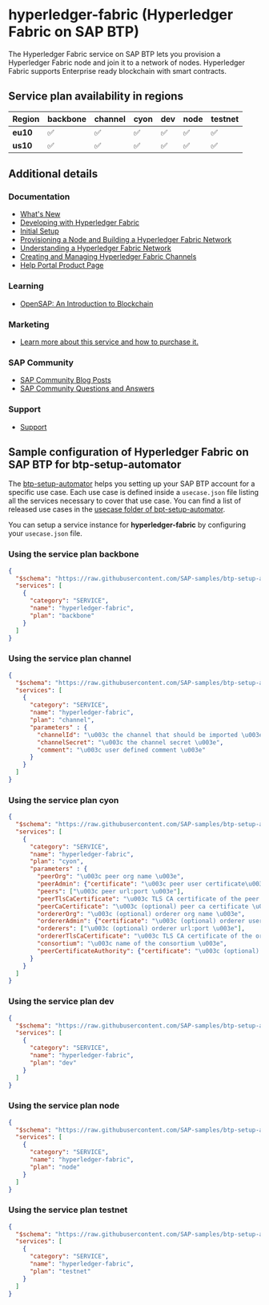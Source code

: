 # hyperledger-fabric (Hyperledger Fabric on SAP BTP)

The Hyperledger Fabric service on SAP BTP lets you provision a Hyperledger Fabric node and join it to a network of nodes. Hyperledger Fabric supports Enterprise ready blockchain with smart contracts.

## Service plan availability in regions

| Region | backbone | channel | cyon | dev | node | testnet |
|--------|----------|---------|------|-----|------|---------|
|  **eu10** | ✅ | ✅ | ✅ | ✅ | ✅ | ✅ |
|  **us10** | ✅ | ✅ | ✅ | ✅ | ✅ | ✅ |

## Additional details
### Documentation

- [What's New](https://help.sap.com/doc/43b304f99a8145809c78f292bfc0bc58/Cloud/en-US/98bf747111574187a7c76f8ced51cfeb.html?Component=Hyperledger%20Fabric)
- [Developing with Hyperledger Fabric](https://help.sap.com/viewer/81f693ad49a046cba506cc9bd51052d0/BLOCKCHAIN/en-US)
- [Initial Setup](https://help.sap.com/viewer/9d945c48156348aabea50a88d4661033/BLOCKCHAIN/en-US)
- [Provisioning a Node and Building a Hyperledger Fabric Network](https://help.sap.com/viewer/b45fb6803f784c0496b5ae7cd771e186/BLOCKCHAIN/en-US/0ab5eec6d51845f8849ef78dd6329a2c.html)
- [Understanding a Hyperledger Fabric Network](https://help.sap.com/viewer/b45fb6803f784c0496b5ae7cd771e186/BLOCKCHAIN/en-US/7700dfca1a9f4382823d197347acde87.html)
- [Creating and Managing Hyperledger Fabric Channels](https://help.sap.com/viewer/b45fb6803f784c0496b5ae7cd771e186/BLOCKCHAIN/en-US/d4456a38676b4c8e94c0588730010bfd.html)
- [Help Portal Product Page](https://help.sap.com/docs/HYPERLEDGER_FABRIC)

### Learning

- [OpenSAP: An Introduction to Blockchain](https://open.sap.com/courses/leo4)

### Marketing

- [Learn more about this service and how to purchase it.](https://cloudplatform.sap.com/capabilities/product-info.Hyperledger-Fabric--on-SAP-Cloud-Platform.b9fb18ba-a2dc-485b-ad59-79c30c15ec93.html)

### SAP Community

- [SAP Community Blog Posts](https://community.sap.com/search/?ct=blog&q=Hyperledger%20Fabric%20on%20SAP%20BTP)
- [SAP Community Questions and Answers](https://community.sap.com/search/?ct=qa&q=Hyperledger%20Fabric%20on%20SAP%20BTP)

### Support

- [Support](https://help.sap.com/docs/BTP/65de2977205c403bbc107264b8eccf4b/5dd739823b824b539eee47b7860a00be.html)

## Sample configuration of **Hyperledger Fabric on SAP BTP** for btp-setup-automator

The [btp-setup-automator](https://github.com/SAP-samples/btp-setup-automator) helps you setting up your SAP BTP account for a specific use case. Each use case is defined inside a `usecase.json` file listing all the services necessary to cover that use case. You can find a list of released use cases in the [usecase folder of bpt-setup-automator](https://github.com/SAP-samples/btp-setup-automator/tree/main/usecases).

You can setup a service instance for **hyperledger-fabric** by configuring your `usecase.json` file.

### Using the service plan **backbone**

```json
{
  "$schema": "https://raw.githubusercontent.com/SAP-samples/btp-setup-automator/main/libs/btpsa-usecase.json",
  "services": [
    {
      "category": "SERVICE",
      "name": "hyperledger-fabric",
      "plan": "backbone"
    }
  ]
}
```

### Using the service plan **channel**

```json
{
  "$schema": "https://raw.githubusercontent.com/SAP-samples/btp-setup-automator/main/libs/btpsa-usecase.json",
  "services": [
    {
      "category": "SERVICE",
      "name": "hyperledger-fabric",
      "plan": "channel",
      "parameters" : {
        "channelId": "\u003c the channel that should be imported \u003e",
        "channelSecret": "\u003c the channel secret \u003e",
        "comment": "\u003c user defined comment \u003e"
      }
    }
  ]
}
```

### Using the service plan **cyon**

```json
{
  "$schema": "https://raw.githubusercontent.com/SAP-samples/btp-setup-automator/main/libs/btpsa-usecase.json",
  "services": [
    {
      "category": "SERVICE",
      "name": "hyperledger-fabric",
      "plan": "cyon",
      "parameters" : {
        "peerOrg": "\u003c peer org name \u003e",
        "peerAdmin": {"certificate": "\u003c peer user certificate\u003e ", "key": "\u003c peer user key \u003e"},
        "peers": ["\u003c peer url:port \u003e"],
        "peerTlsCaCertificate": "\u003c TLS CA certificate of the peer org \u003e",
        "peerCaCertificate": "\u003c (optional) peer ca certificate \u003e",
        "ordererOrg": "\u003c (optional) orderer org name \u003e",
        "ordererAdmin": {"certificate": "\u003c (optional) orderer user certificate\u003e ", "key": "\u003c (optional) orderer user key \u003e"},
        "orderers": ["\u003c (optional) orderer url:port \u003e"],
        "ordererTlsCaCertificate": "\u003c TLS CA certificate of the orderer org \u003e",
        "consortium": "\u003c name of the consortium \u003e",
        "peerCertificateAuthority": {"certificate": "\u003c (optional) certificate authority certificate\u003e ", "certificateChain": "\u003c (optional) certificate authority certificate chain \u003e", "key": "\u003c (optional) certificate authority private key \u003e"}
      }
    }
  ]
}
```

### Using the service plan **dev**

```json
{
  "$schema": "https://raw.githubusercontent.com/SAP-samples/btp-setup-automator/main/libs/btpsa-usecase.json",
  "services": [
    {
      "category": "SERVICE",
      "name": "hyperledger-fabric",
      "plan": "dev"
    }
  ]
}
```

### Using the service plan **node**

```json
{
  "$schema": "https://raw.githubusercontent.com/SAP-samples/btp-setup-automator/main/libs/btpsa-usecase.json",
  "services": [
    {
      "category": "SERVICE",
      "name": "hyperledger-fabric",
      "plan": "node"
    }
  ]
}
```

### Using the service plan **testnet**

```json
{
  "$schema": "https://raw.githubusercontent.com/SAP-samples/btp-setup-automator/main/libs/btpsa-usecase.json",
  "services": [
    {
      "category": "SERVICE",
      "name": "hyperledger-fabric",
      "plan": "testnet"
    }
  ]
}
```
